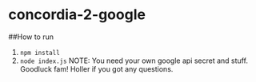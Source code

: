 # concordia-2-google
##How to run
1. `npm install`
2. `node index.js`
NOTE: You need your own google api secret and stuff. Goodluck fam! Holler if you got any questions.